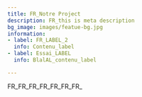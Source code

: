 ```yaml
---
title: FR_Notre Project
description: FR_this is meta description
bg_image: images/featue-bg.jpg
information:
- label: FR_LABEL_2
  info: Contenu_label
- label: Essai_LABEL
  info: BlalAL_contenu_label

---
```

FR_FR_FR_FR_FR_FR_FR_